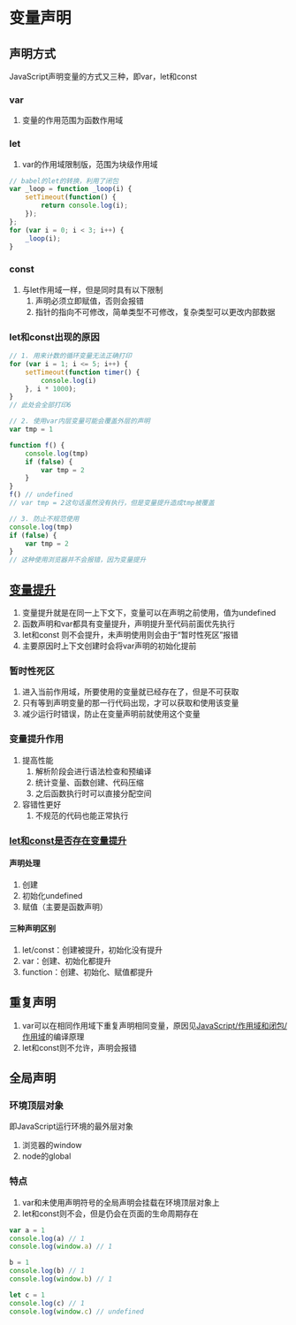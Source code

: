 # 变量声明

## 声明方式

JavaScript声明变量的方式又三种，即var，let和const

### var

1. 变量的作用范围为函数作用域

### let

1. var的作用域限制版，范围为块级作用域

```js
// babel的let的转换，利用了闭包
var _loop = function _loop(i) {
    setTimeout(function() {
        return console.log(i);
    });
};
for (var i = 0; i < 3; i++) {
    _loop(i);
}
```

### const

1. 与let作用域一样，但是同时具有以下限制
   1. 声明必须立即赋值，否则会报错
   2. 指针的指向不可修改，简单类型不可修改，复杂类型可以更改内部数据

### let和const出现的原因

```js
// 1. 用来计数的循环变量无法正确打印
for (var i = 1; i <= 5; i++) {
    setTimeout(function timer() {
        console.log(i)
    }, i * 1000);
}
// 此处会全部打印6
```

```js
// 2. 使用var内层变量可能会覆盖外层的声明
var tmp = 1

function f() {
    console.log(tmp)
    if (false) {
        var tmp = 2
    }
}
f() // undefined
// var tmp = 2这句话虽然没有执行，但是变量提升造成tmp被覆盖
```

```js
// 3. 防止不规范使用
console.log(tmp)
if (false) {
    var tmp = 2
}
// 这种使用浏览器并不会报错，因为变量提升
```

## [变量提升](https://juejin.cn/post/6844904051369312263)

1. 变量提升就是在同一上下文下，变量可以在声明之前使用，值为undefined
2. 函数声明和var都具有变量提升，声明提升至代码前面优先执行
3. let和const 则不会提升，未声明使用则会由于“暂时性死区”报错
4. 主要原因时上下文创建时会将var声明的初始化提前

### 暂时性死区

1. 进入当前作用域，所要使用的变量就已经存在了，但是不可获取
2. 只有等到声明变量的那一行代码出现，才可以获取和使用该变量
3. 减少运行时错误，防止在变量声明前就使用这个变量

### 变量提升作用

1. 提高性能
   1. 解析阶段会进行语法检查和预编译
   2. 统计变量、函数创建、代码压缩
   3. 之后函数执行时可以直接分配空间
2. 容错性更好
   1. 不规范的代码也能正常执行

### [let和const是否存在变量提升](https://zhuanlan.zhihu.com/p/28140450)

#### 声明处理

1. 创建
2. 初始化undefined
3. 赋值（主要是函数声明）

#### 三种声明区别

1. let/const：创建被提升，初始化没有提升
2. var：创建、初始化都提升
3. function：创建、初始化、赋值都提升

## 重复声明

1. var可以在相同作用域下重复声明相同变量，原因见[JavaScript/作用域和闭包/作用域](./01-作用域.md)的编译原理
2. let和const则不允许，声明会报错

## 全局声明

### 环境顶层对象

即JavaScript运行环境的最外层对象

1. 浏览器的window
2. node的global

### 特点

1. var和未使用声明符号的全局声明会挂载在环境顶层对象上
2. let和const则不会，但是仍会在页面的生命周期存在

```js
var a = 1
console.log(a) // 1
console.log(window.a) // 1

b = 1
console.log(b) // 1
console.log(window.b) // 1

let c = 1
console.log(c) // 1
console.log(window.c) // undefined
```

